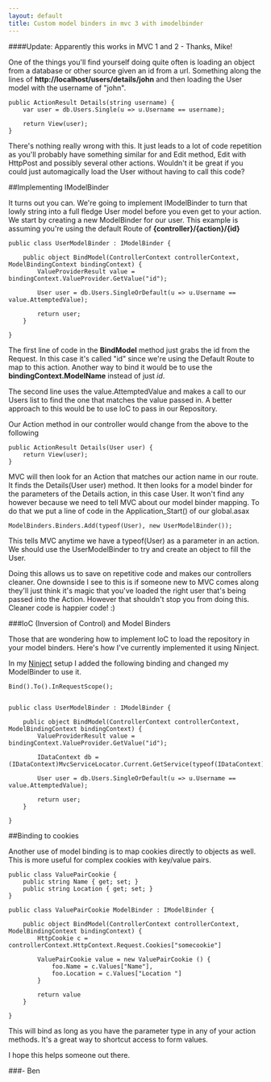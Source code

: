 ```yaml
---
layout: default
title: Custom model binders in mvc 3 with imodelbinder
---
```


####Update: Apparently this works in MVC 1 and 2 - Thanks, Mike!

One of the things you'll find yourself doing quite often is loading an object from a database or other source given an id from a url. Something along the lines of <strong>http://localhost/users/details/john</strong> and then loading the User model with the username of "john".

<pre><code>public ActionResult Details(string username) {
    var user = db.Users.Single(u => u.Username == username);

    return View(user);
}
</code></pre>

There's nothing really wrong with this. It just leads to a lot of code repetition as you'll probably have something similar  for and Edit method, Edit with HttpPost and possibly several other actions. Wouldn't it be great if you could just automagically load the User without having to call this code?

##Implementing IModelBinder

It turns out you can. We're going to implement IModelBinder to turn that lowly string into a full fledge User model before you even get to your action. We start by creating a new ModelBinder for our user. This example is assuming you're using the default Route of <strong>{controller}/{action}/{id}</strong>

<pre><code>public class UserModelBinder : IModelBinder {

    public object BindModel(ControllerContext controllerContext, ModelBindingContext bindingContext) {
        ValueProviderResult value = bindingContext.ValueProvider.GetValue("id");

        User user = db.Users.SingleOrDefault(u => u.Username == value.AttemptedValue);

        return user;
    }

}
</code></pre>

The first line of code in the <strong>BindModel</strong> method just grabs the id from the Request. In this case it's called "id" since we're using the Default Route to map to this action. Another way to bind it would be to use the <strong>bindingContext.ModelName</strong> instead of just <em>id</em>.

The second line uses the value.AttemptedValue and makes a call to our Users list to find the one that matches the value passed in. A better approach to this would be to use IoC to pass in our Repository.

Our Action method in our controller would change from the above to the following

<pre><code>public ActionResult Details(User user) {
    return View(user);
}
</code></pre>

MVC will then look for an Action that matches our action name in our route. It finds the Details(User user) method. It then looks for a model binder for the parameters of the Details action, in this case User. It won't find any however because we need to tell MVC about our model binder mapping. To do that we put a line of code in the Application&#95;Start() of our global.asax

<pre><code>ModelBinders.Binders.Add(typeof(User), new UserModelBinder());
</code></pre>

This tells MVC anytime we have a typeof(User) as a parameter in an action. We should use the UserModelBinder to try and create an object to fill the User.

Doing this allows us to save on repetitive code and makes our controllers cleaner. One downside I see to this is if someone new to MVC comes along they'll just think it's magic that you've loaded the right user that's being passed into the Action. However that shouldn't stop you from doing this. Cleaner code is happier code! :)

###IoC (Inversion of Control) and Model Binders

Those that are wondering how to implement IoC to load the repository in your model binders. Here's how I've currently implemented it using Ninject.

In my <a href='http://buildstarted.com/2010/08/24/dependency-injection-with-ninject-moq-and-unit-testing/'>Ninject</a> setup I added the following binding and changed my ModelBinder to use it.

<pre><code>Bind<IDataContext>().To<DataContext>().InRequestScope();


public class UserModelBinder : IModelBinder {

    public object BindModel(ControllerContext controllerContext, ModelBindingContext bindingContext) {
        ValueProviderResult value = bindingContext.ValueProvider.GetValue("id");

        IDataContext db = (IDataContext)MvcServiceLocator.Current.GetService(typeof(IDataContext));

        User user = db.Users.SingleOrDefault(u => u.Username == value.AttemptedValue);

        return user;
    }

}
</code></pre>

##Binding to cookies

Another use of model binding is to map cookies directly to objects as well. This is more useful for complex cookies with key/value pairs.

<pre><code>public class ValuePairCookie {
    public string Name { get; set; }
    public string Location { get; set; }
}

public class ValuePairCookie ModelBinder : IModelBinder {

    public object BindModel(ControllerContext controllerContext, ModelBindingContext bindingContext) {
        HttpCookie c = controllerContext.HttpContext.Request.Cookies["somecookie"]

        ValuePairCookie value = new ValuePairCookie () {
            foo.Name = c.Values["Name"],
            foo.Location = c.Values["Location "]
        }

        return value
    }

}
</code></pre>

This will bind as long as you have the parameter type in any of your action methods. It's a great way to shortcut access to form values.

I hope this helps someone out there.

###- Ben